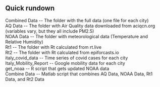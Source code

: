 ## Quick rundown
Combined Data -- The folder with the full data (one file for each city) <br />
AQ Data -- The folder with Air Quality data downloaded from aciqcn.org (variables vary, but they all include PM2.5)<br />
NOAA Data -- The folder with meteorological data (Temperature and Relative Humidity)<br />
Rt1 -- The folder with Rt calculated from rt.live<br />
Rt2 -- The folder with Rt calculated from epiforcasts.io<br />
italy_covid_data -- Time series of covid cases for each city<br />
Italy_Mobility_Report -- Google mobility data for each city<br />
get_noaa -- R script that gets updated NOAA data<br />
Combine Data -- Matlab script that combines AQ Data, NOAA Data, Rt1 Data, and Rt2 Data<br />
